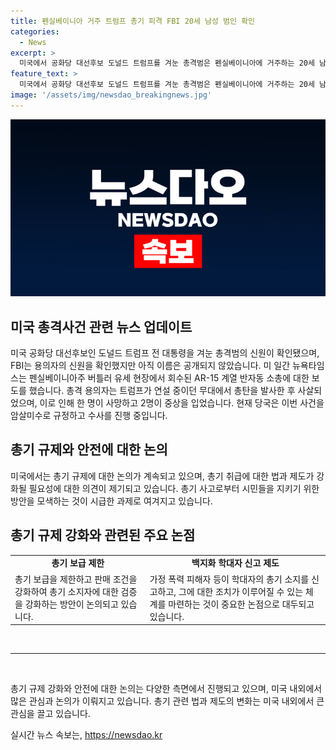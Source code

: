 ```yaml
---
title: 펜실베이니아 거주 트럼프 총기 피격 FBI 20세 남성 범인 확인
categories:
  - News
excerpt: >
  미국에서 공화당 대선후보 도널드 트럼프를 겨눈 총격범은 펜실베이니아에 거주하는 20세 남성으로 확인됐다. FBI는 총격 용의자의 신원을 확인했으나 이름은 아직 공개되지 않았다. 펜실베이니아주 버틀러 유세 현장에서 회수된 AR-15 계열 반자동 소총은 대량살상을 노리는 총격범들이 자주 사용하는 악명 높은 무기이다. 총격범은 트럼프가 연설 중이던 무대에서 총탄을 발사하고 사망했으며, 이로 인해 한 명이 사망하고 2명이 중상을 입었다. 현지 당국은 이를 암살미수로 규정하고 수사 중이다.  [자료 출처 : 로이토통신, CNN, 뉴욕타임스, ABC 뉴스]
feature_text: >
  미국에서 공화당 대선후보 도널드 트럼프를 겨눈 총격범은 펜실베이니아에 거주하는 20세 남성으로 확인됐다. FBI는 총격 용의자의 신원을 확인했으나 이름은 아직 공개되지 않았다. 펜실베이니아주 버틀러 유세 현장에서 회수된 AR-15 계열 반자동 소총은 대량살상을 노리는 총격범들이 자주 사용하는 악명 높은 무기이다. 총격범은 트럼프가 연설 중이던 무대에서 총탄을 발사하고 사망했으며, 이로 인해 한 명이 사망하고 2명이 중상을 입었다. 현지 당국은 이를 암살미수로 규정하고 수사 중이다.  [자료 출처 : 로이토통신, CNN, 뉴욕타임스, ABC 뉴스]
image: '/assets/img/newsdao_breakingnews.jpg'
---
```


<p><img src="/assets/img/newsdao_breakingnews.jpg" alt="firstkoreanews 속보" /></p>

<h2 data-ke-size="size26">미국 총격사건 관련 뉴스 업데이트</h2>

<p data-ke-size="size16">미국 공화당 대선후보인 도널드 트럼프 전 대통령을 겨눈 총격범의 신원이 확인됐으며, FBI는 용의자의 신원을 확인했지만 아직 이름은 공개되지 않았습니다. 미 일간 뉴욕타임스는 펜실베이니아주 버틀러 유세 현장에서 회수된 AR-15 계열 반자동 소총에 대한 보도를 했습니다. 총격 용의자는 트럼프가 연설 중이던 무대에서 총탄을 발사한 후 사살되었으며, 이로 인해 한 명이 사망하고 2명이 중상을 입었습니다. 현재 당국은 이번 사건을 암살미수로 규정하고 수사를 진행 중입니다.</p>

<h2 data-ke-size="size26">총기 규제와 안전에 대한 논의</h2>

<p data-ke-size="size16">미국에서는 총기 규제에 대한 논의가 계속되고 있으며, 총기 취급에 대한 법과 제도가 강화될 필요성에 대한 의견이 제기되고 있습니다. 총기 사고로부터 시민들을 지키기 위한 방안을 모색하는 것이 시급한 과제로 여겨지고 있습니다.</p>

<h2 data-ke-size="size26">총기 규제 강화와 관련된 주요 논점</h2>

<table>
    <tbody>
        <tr>
            <td style="text-align: center; height: 17px;"><b>총기 보급 제한</b></td>
            <td style="text-align: center; height: 17px;"><b>백지화 학대자 신고 제도</b></td>
        </tr>
        <tr>
            <td style="text-align: left;">총기 보급을 제한하고 판매 조건을 강화하여 총기 소지자에 대한 검증을 강화하는 방안이 논의되고 있습니다.</td>
            <td style="text-align: left;">가정 폭력 피해자 등이 학대자의 총기 소지를 신고하고, 그에 대한 조치가 이루어질 수 있는 체계를 마련하는 것이 중요한 논점으로 대두되고 있습니다.</td>
        </tr>
    </tbody>
</table>

<p data-ke-size="size16">&nbsp;</p>

<hr>

<p data-ke-size="size16">&nbsp;</p>

<p data-ke-size="size16">총기 규제 강화와 안전에 대한 논의는 다양한 측면에서 진행되고 있으며, 미국 내외에서 많은 관심과 논의가 이뤄지고 있습니다. 총기 관련 법과 제도의 변화는 미국 내외에서 큰 관심을 끌고 있습니다.</p>
실시간 뉴스 속보는, <a href="https://newsdao.kr" rel="dofollow">https://newsdao.kr</a>


